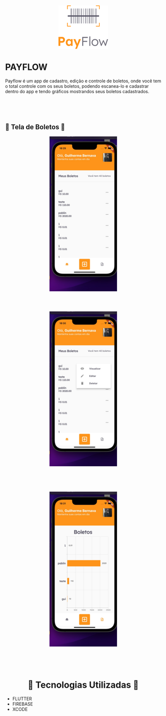 <p align="center">
  <img src="assets/images/logofull.png" />
</p>

<h1>PAYFLOW</h1>

<p>Payflow é um app de cadastro, edição e controle de boletos, onde você tem o total controle com os seus boletos, podendo escanea-lo e cadastrar dentro do app e tendo gráficos mostrandos seus boletos cadastrados.</p>

<br>
<br>
<br>
<h2>📄 Tela de Boletos 📄</h2>
<p align="center">
  <img src="assets/images/1.jpg" 
     height="500"/>
</p>
<br>


<br>
<p align="center">
  <img src="assets/images/2.jpg"
     height="500" />
</p>

<br>
<br>
<br>
<h2📈 Gráfico de todos seus boletos 📈</h2>
<p align="center">
  <img src="assets/images/4.jpg" 
     height="500"/>
</p>
<br>
<br>
<br>

<h1 align="center" > 🧪 Tecnologias Utilizadas 🧪</h1>

* FLUTTER
* FIREBASE
* XCODE
